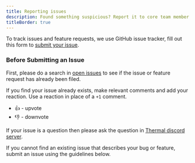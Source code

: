 ```yaml
---
title: Reporting issues
description: Found something suspicious? Report it to core team member.
titleBorder: true
---
```


To track issues and feature requests, we use GitHub issue tracker, fill out this form to [submit your issue](https://github.com/gitthermal/thermal/issues/new/choose).

### Before Submitting an Issue

First, please do a search in [open issues](https://github.com/gitthermal/thermal/issues/) to see if the issue or feature request has already been filed.

If you find your issue already exists, make relevant comments and add your reaction. Use a reaction in place of a `+1` comment.

- 👍 - upvote
- 👎 - downvote

If your issue is a question then please ask the question in [Thermal discord server](https://discord.gg/KT3nAR5).

If you cannot find an existing issue that describes your bug or feature, submit an issue using the guidelines below.
